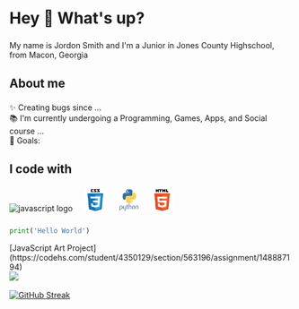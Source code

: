 <h1 align="left">Hey 👋 What's up?</h1>

###

<p align="left">My name is Jordon Smith and I'm a Junior in Jones County Highschool, from Macon, Georgia</p>

###

<h2 align="left">About me</h2>

###

<p align="left">✨ Creating bugs since ...<br>📚 I'm currently undergoing a Programming, Games, Apps, and Social course ...<br>🎯 Goals:</p>

###

<h2 align="left">I code with</h2>

###

<div align="left">
  <img src="https://cdn.jsdelivr.net/gh/devicons/devicon/icons/javascript/javascript-original.svg" height="40" alt="javascript logo"  />
  <img width="12" />

  <img src="https://github.com/devicons/devicon/blob/v2.17.0/icons/css3/css3-original-wordmark.svg" height="40" alt="css logo"  />
  <img width="12" />
  
  <img src="https://github.com/devicons/devicon/blob/v2.17.0/icons/python/python-original-wordmark.svg" height="40" alt="python logo"  />
  <img width="12" />

   <img src="https://github.com/devicons/devicon/blob/v2.17.0/icons/html5/html5-original-wordmark.svg" height="40" alt="html logo"  />
  <img width="12" />
  
</div>

###
```Python
print('Hello World')
```
<div align="left"> 
  [JavaScript Art Project](https://codehs.com/student/4350129/section/563196/assignment/148887194)
</div>
 
  <img src="https://uploads.codehs.com/767318fb3faf7c127963a6ea52216c0c" height ="60" /> 

   <a href="https://git.io/streak-stats"><img src="https://streak-stats.demolab.com?user=Jordon-Smith&theme=gotham" alt="GitHub Streak" /></a>
 

